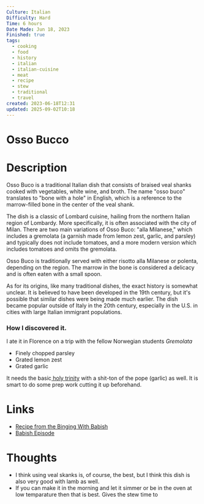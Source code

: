 ```yaml
---
Culture: Italian
Difficulty: Hard
Time: 6 hours
Date Made: Jun 18, 2023
Finished: true
tags:
  - cooking
  - food
  - history
  - italian
  - italian-cuisine
  - meat
  - recipe
  - stew
  - traditional
  - travel
created: 2023-06-18T12:31
updated: 2025-09-02T10:18
---
```

# Osso Bucco

# Description
Osso Buco is a traditional Italian dish that consists of braised veal shanks cooked with vegetables, white wine, and broth. The name "osso buco" translates to "bone with a hole" in English, which is a reference to the marrow-filled bone in the center of the veal shank.

The dish is a classic of Lombard cuisine, hailing from the northern Italian region of Lombardy. More specifically, it is often associated with the city of Milan. There are two main variations of Osso Buco: "alla Milanese," which includes a gremolata (a garnish made from lemon zest, garlic, and parsley) and typically does not include tomatoes, and a more modern version which includes tomatoes and omits the gremolata.

Osso Buco is traditionally served with either risotto alla Milanese or polenta, depending on the region. The marrow in the bone is considered a delicacy and is often eaten with a small spoon.

As for its origins, like many traditional dishes, the exact history is somewhat unclear. It is believed to have been developed in the 19th century, but it's possible that similar dishes were being made much earlier. The dish became popular outside of Italy in the 20th century, especially in the U.S. in cities with large Italian immigrant populations.

### How I discovered it. 
I ate it in Florence on a trip with the fellow Norwegian students 
_Gremolata_
- Finely chopped parsley
- Grated lemon zest 
- Grated garlic

It needs the basic[ holy trinity](https://en.wikipedia.org/wiki/Holy_trinity_(cooking)) with a shit-ton of the pope (garlic) as well. It is smart to do some prep work cutting it up beforehand. 

# Links
- [Recipe from the Binging With Babish](https://www.bingingwithbabish.com/recipes/ossobuco)
- [Babish Episode](https://www.youtube.com/watch?v=Jr9Is6NsFck&t=2s&ab_channel=BabishCulinaryUniverse)
# Thoughts

- I think using veal skanks is, of course, the best, but I think this dish is also very good with lamb as well. 
- If you can make it in the morning and let it simmer or be in the oven at low temparature then that is best. Gives the stew time to 


